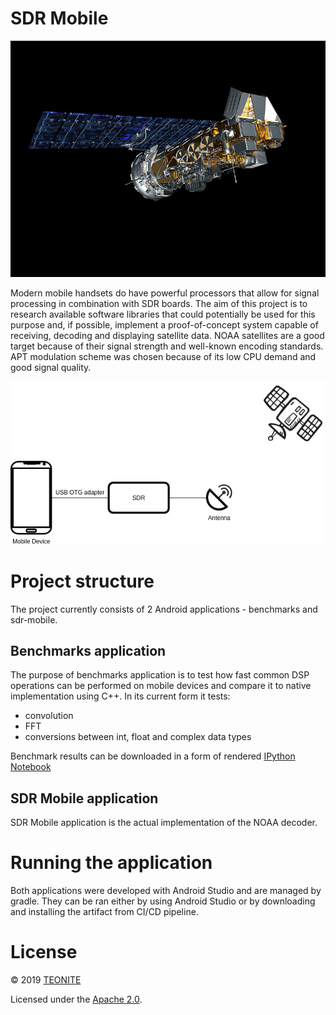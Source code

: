 # SDR Mobile

![NOAA satellite](docs/NOAA.jpg)

Modern mobile handsets do have powerful processors that allow for signal processing in combination 
with SDR boards. The aim of this project is to research available software libraries that could 
potentially be used for this purpose and, if possible, implement a proof-of-concept system capable 
of receiving, decoding and displaying satellite data. NOAA satellites are a good target
because of their signal strength and well-known encoding standards. 
APT modulation scheme was chosen because of its low CPU demand and good signal quality.

![SDR Mobile](docs/sdr-mobile.png)

# Project structure

The project currently consists of 2 Android applications - benchmarks and sdr-mobile.

## Benchmarks application

The purpose of benchmarks application is to test how fast common DSP operations can be performed
on mobile devices and compare it to native implementation using C++. In its current form it tests:

* convolution
* FFT
* conversions between int, float and complex data types

Benchmark results can be downloaded in a form of rendered [IPython Notebook](https://gitlab.com/librespacefoundation/sdrmakerspace/sdr-mobile/blob/master/benchmarks/notebooks/benchmarks.html)

## SDR Mobile application

SDR Mobile application is the actual implementation of the NOAA decoder.

# Running the application

Both applications were developed with Android Studio and are managed by gradle. They can be ran 
either by using Android Studio or by downloading and installing the artifact from CI/CD pipeline.

# License

&copy; 2019 [TEONITE](https://teonite.com)

Licensed under the [Apache 2.0](LICENSE).